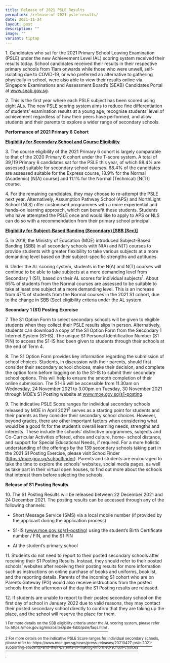 ```yaml
---
title: Release of 2021 PSLE Results
permalink: /release-of-2021-psle-results/
date: 2021-11-24
layout: post
description: ""
image: ""
variant: tiptap
---
```

<p>1. Candidates who sat for the 2021 Primary School Leaving Examination
(PSLE) under the new Achievement Level (AL) scoring system received their
results today. School candidates received their results in their respective
primary schools from 11am onwards while those who were unwell, self-isolating
due to COVID-19, or who preferred an alternative to gathering physically
in school, were also able to view their results online via Singapore Examinations
and Assessment Board’s (SEAB) Candidates Portal at <a href="https://www.seab.gov.sg/" rel="noopener noreferrer nofollow" target="_blank"><u>www.seab.gov.sg</u></a>.</p>
<p>2. This is the first year where each PSLE subject has been scored using
eight ALs. The new PSLE scoring system aims to reduce fine differentiation
of students’ examination results at a young age, recognise students’ level
of achievement regardless of how their peers have performed, and allow
students and their parents to explore a wider range of secondary schools.</p>
<p><strong>Performance of 2021 Primary 6 Cohort</strong>
</p>
<p><strong><u>Eligibility for Secondary School and Course Eligibility</u></strong>
</p>
<p>3. The course eligibility of the 2021 Primary 6 cohort is largely comparable
to that of the 2020 Primary 6 cohort under the T-score system. A total
of 39,119 Primary 6 candidates sat for the PSLE this year, of which 98.4%
are assessed suitable for secondary school courses. 68.4% of the candidates
are assessed suitable for the Express course, 18.9% for the Normal (Academic)
[N(A) course] and 11.1% for the Normal (Technical) [N(T)] course.</p>
<p>4. For the remaining candidates, they may choose to re-attempt the PSLE
next year. Alternatively, Assumption Pathway School (APS) and NorthLight
School (NLS) offer customised programmes with a more experiential and hands-on
learning approach, which can benefit these students. Students who have
attempted the PSLE once and would like to apply to APS or NLS can do so
with a recommendation from their primary school principal.</p>
<p><strong><u>Eligibility for Subject-Based Banding (Secondary) [SBB (Sec)]</u></strong>
</p>
<p>5. In 2018, the Ministry of Education (MOE) introduced Subject-Based Banding
(SBB) in all secondary schools with N(A) and N(T) courses to provide students
with greater flexibility to take various subjects at a more demanding level
based on their subject-specific strengths and aptitudes.</p>
<p>6. Under the AL scoring system, students in the N(A) and N(T) courses
will continue to be able to take subjects at a more demanding level from
Secondary 1 (S1), based on their AL scores for individual subjects<sup>1</sup>.
About 65% of students from the Normal courses are assessed to be suitable
to take at least one subject at a more demanding level. This is an increase
from 47% of students from the Normal courses in the 2021 S1 cohort, due
to the change in SBB (Sec) eligibility criteria under the AL system.</p>
<p><strong>Secondary 1 (S1) Posting Exercise</strong>
</p>
<p>7. The S1 Option Form to select secondary schools will be given to eligible
students when they collect their PSLE results slips in person. Alternatively,
students can download a copy of the S1 Option Form from the Secondary 1
Internet System (S1-IS). The unique S1 Personal Identification Number (S1
PIN) to access the S1-IS had been given to students through their schools
at the end of Term 4.</p>
<p>8. The S1 Option Form provides key information regarding the submission
of school choices. Students, in discussion with their parents, should first
consider their secondary school choices, make their decision, and complete
the option form before logging on to the S1-IS to submit their secondary
school options. This will help to ensure the smooth completion of their
online submission. The S1-IS will be accessible from 11.30am on Wednesday,
24 November 2021 to 3.00pm on Tuesday, 30 November 2021 through MOE’s S1
Posting website at <a href="https://www.seab.gov.sg/" rel="noopener noreferrer nofollow" target="_blank"><u>www.moe.gov.sg/s1-posting</u></a>.</p>
<p>9. The indicative PSLE Score ranges for individual secondary schools released
by MOE in April 2021<sup>2</sup> serves as a starting point for students
and their parents as they consider their secondary school choices. However,
beyond grades, there are other important factors when considering what
would be a good fit for the student’s overall learning needs, strengths
and interests. These include the schools’ distinctive programmes, subjects
and Co-Curricular Activities offered, ethos and culture, home- school distance,
and support for Special Educational Needs, if required. For a more holistic
understanding of the offerings by the 139 secondary schools taking part
in the 2021 S1 Posting Exercise, please visit SchoolFinder (<a href="https://www.seab.gov.sg/" rel="noopener noreferrer nofollow" target="_blank"><u>https://moe.gov.sg/schoolfinder</u></a>).
Parents and students are encouraged to take the time to explore the schools’
websites, social media pages, as well as take part in their virtual open
houses, to find out more about the schools that interest them before selecting
the schools.</p>
<p><strong>Release of S1 Posting Results</strong>
</p>
<p>10. The S1 Posting Results will be released between 22 December 2021 and
24 December 2021. The posting results can be accessed through any of the
following channels:</p>
<ul data-tight="true" class="tight">
<li>
<p>Short Message Service (SMS) via a local mobile number (if provided by
the applicant during the application process)</p>
</li>
<li>
<p>S1-IS (<a href="https://www.seab.gov.sg/" rel="noopener noreferrer nofollow" target="_blank"><u>www.moe.gov.sg/s1-posting</u></a>)
using the student’s Birth Certificate number / FIN, and the S1 PIN</p>
</li>
<li>
<p>At the student’s primary school</p>
</li>
</ul>
<p>11. Students do not need to report to their posted secondary schools after
receiving their S1 Posting Results. Instead, they should refer to their
posted schools’ websites after receiving their posting results for more
information such as instructions on online purchase of books and uniforms,
booklist, and the reporting details. Parents of the incoming S1 cohort
who are on Parents Gateway (PG) would also receive instructions from the
posted schools from the afternoon of the day the S1 Posting results are
released.</p>
<p>12. If students are unable to report to their posted secondary school
on the first day of school in January 2022 due to valid reasons, they may
contact their posted secondary school directly to confirm that they are
taking up the place, and the school will reserve the place for them.</p>
<p><sup>1 For more details on the SBB eligibility criteria under the AL scoring system, please refer to: </sup>
<a href="https://moe.gov.sg/microsites/psle-fsbb/psle/faqs.html" rel="noopener noreferrer nofollow" target="_blank"><sup>https://moe.gov.sg/microsites/psle-fsbb/psle/faqs.html</sup>
</a><sup>.</sup>
</p>
<p><sup>2 For more details on the indicative PSLE Score ranges for individual secondary schools, please refer to: </sup>
<a href="https://www.moe.gov.sg/news/press-releases/20210427-psle-2021-supporting-students-and-their-parents-in-making-informed-school-choices" rel="noopener noreferrer nofollow" target="_blank"><sup>https://www.moe.gov.sg/news/press-releases/20210427-psle-2021-supporting-students-and-their-parents-in-making-informed-school-choices</sup>
</a>
</p>
<p><sup>.</sup>
</p>
<p></p>